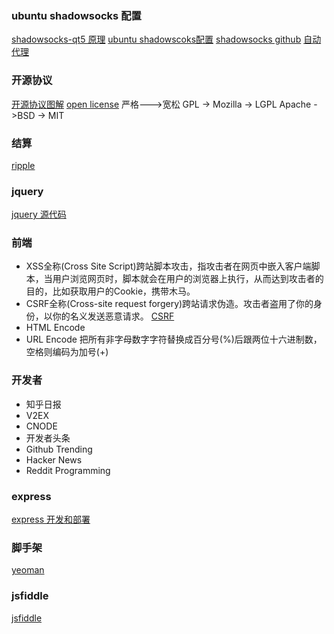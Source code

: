 ### ubuntu shadowsocks 配置
[shadowsocks-qt5 原理](http://www.auooo.com/2015/06/26/shadowsocks%EF%BC%88%E5%BD%B1%E6%A2%AD%EF%BC%89%E4%B8%8D%E5%AE%8C%E5%85%A8%E6%8C%87%E5%8D%97/)
[ubuntu shadowscoks配置](http://zhangjiwen.com/?p=153)
[shadowsocks github](https://github.com/shadowsocks/shadowsocks-qt5/wiki/%E4%BD%BF%E7%94%A8%E6%89%8B%E5%86%8C)
[自动代理](http://blog.csdn.net/weiqiangsu/article/details/46956977)
### 开源协议
[开源协议图解](http://blog.jasonding.top/2015/05/11/Git/%E3%80%90Git%E3%80%91%E8%AE%A4%E8%AF%86%E5%90%84%E7%A7%8D%E5%BC%80%E6%BA%90%E5%8D%8F%E8%AE%AE%E5%8F%8A%E5%85%B6%E5%85%B3%E7%B3%BB/)
[open license](https://opensource.org/licenses)
严格--->宽松
GPL -> Mozilla -> LGPL  Apache ->BSD -> MIT
### 结算
[ripple](https://ripple.com/)
### jquery
[jquery 源代码](https://github.com/360code/jquery)
### 前端
* XSS全称(Cross Site Script)跨站脚本攻击，指攻击者在网页中嵌入客户端脚本，当用户浏览网页时，脚本就会在用户的浏览器上执行，从而达到攻击者的目的，比如获取用户的Cookie，携带木马。
* CSRF全称(Cross-site request forgery)跨站请求伪造。攻击者盗用了你的身份，以你的名义发送恶意请求。
  [CSRF](http://www.cnblogs.com/hyddd/archive/2009/04/09/1432744.html)
* HTML Encode
* URL Encode 把所有非字母数字字符替换成百分号(%)后跟两位十六进制数，空格则编码为加号(+)
### 开发者
* 知乎日报
* V2EX
* CNODE
* 开发者头条
* Github Trending
* Hacker News
* Reddit Programming
### express 
[express 开发和部署](https://cnodejs.org/topic/56a3c8f47ec020ed4b96b2cd)
### 脚手架
[yeoman](http://yeoman.io/)
### jsfiddle
[jsfiddle](https://jsfiddle.net/)



